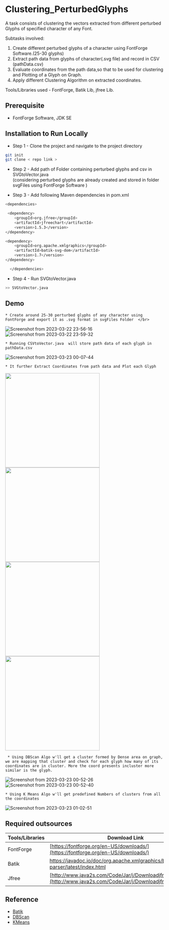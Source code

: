 # Clustering_PerturbedGlyphs

A task consists of clustering the vectors extracted from different perturbed Glyphs of specified character of any Font.

Subtasks involved:
1. Create different perturbed glyphs of a character using FontForge Software.(25-30 glyphs)
2. Extract path data from glyphs of character(.svg file) and record in CSV (pathData.csv)
3. Evaluate coordinates from the path data,so that to be used for clustering and Plotting of a Glyph on Graph.
4. Apply different Clustering Algorithm on extracted coordinates.


Tools/Libraries used - FontForge, Batik Lib, jfree Lib.

## Prerequisite 

- FontForge Software, JDK SE
 

## Installation to Run Locally

 -  Step 1 - Clone the project and navigate to the project directory
  
```bash
git init 
git clone < repo link >

```

  -  Step 2 - Add path of Folder containing perturbed glyphs and csv in SVGtoVector.java  </br>
(considering perturbed glyphs are already created and stored in folder svgFiles using FontForge Software )

  -  Step 3 - Add following Maven dependencies in pom.xml
```bash
<dependencies>

 <dependency>
    <groupId>org.jfree</groupId>
    <artifactId>jfreechart</artifactId>
    <version>1.5.3</version>
</dependency>

<dependency>
    <groupId>org.apache.xmlgraphics</groupId>
    <artifactId>batik-svg-dom</artifactId>
    <version>1.7</version>
</dependency>

  </dependencies>

```
  -  Step 4 - Run SVGtoVector.java
```bash
>> SVGtoVector.java
```


## Demo

    * Create around 25-30 perturbed glyphs of any character using FontForge and export it as .svg format in svgFiles Folder  </br>

![Screenshot from 2023-03-22 23-56-16](https://user-images.githubusercontent.com/74758376/227002187-9a8be948-4ce0-4edc-9ad7-444c8c15bf94.png)
![Screenshot from 2023-03-22 23-59-32](https://user-images.githubusercontent.com/74758376/227002837-0ba4f6a4-ca95-4000-9499-652cc3cc72a7.png)

    * Running CSVtoVector.java  will store path data of each glyph in pathData.csv
    
![Screenshot from 2023-03-23 00-07-44](https://user-images.githubusercontent.com/74758376/227004764-dd9daae6-ddb4-4696-923e-accb82bab6f1.png)

    * It further Extract Coordinates from path data and Plot each Glyph 

<img src="https://user-images.githubusercontent.com/74758376/227006268-ec2c483c-8309-4e07-8773-d529a2807da9.png" width="300">
<img src="https://user-images.githubusercontent.com/74758376/227006372-ccceb59a-d12a-480e-b73a-d664226c8f7c.png" width="300">
<img src="https://user-images.githubusercontent.com/74758376/227006447-7b4affff-e40e-4c64-bf57-8afff3a5c520.png" width="300">
<img src="https://user-images.githubusercontent.com/74758376/227006520-bac64d82-c77a-45a3-bf9c-da0b3e7cf51f.png" width="300">



     * Using DBScan Algo w'll get a cluster formed by Dense area on graph, we are mapping that cluster and check for each glyph how many of its coordinates are in cluster. More the coord presents incluster more similar is the glyph.
     
![Screenshot from 2023-03-23 00-52-26](https://user-images.githubusercontent.com/74758376/227014313-a648dc36-170d-4183-9167-ea00ae9c8088.png)
![Screenshot from 2023-03-23 00-52-40](https://user-images.githubusercontent.com/74758376/227014379-4d784a4f-1c9f-404b-8e14-9c66147da3cb.png)


    * Using K Means Algo w'll get predefined Numbers of clusters from all the coordinates
    
   ![Screenshot from 2023-03-23 01-02-51](https://user-images.githubusercontent.com/74758376/227016545-1f37e848-96d6-4580-8a99-a457333036ea.png)



## Required outsources

| Tools/Libraries             | Download Link                                                                |
| ----------------- | ------------------------------------------------------------------ |
| FontForge| [https://fontforge.org/en-US/downloads/](https://fontforge.org/en-US/downloads/)|
| Batik |https://javadoc.io/doc/org.apache.xmlgraphics/batik-parser/latest/index.html|
| Jfree |[http://www.java2s.com/Code/Jar/j/Downloadjfreechartjar.html](http://www.java2s.com/Code/Jar/j/Downloadjfreechartjar.html)| |



## Reference 

- [Batik](https://xmlgraphics.apache.org/batik/)
- [DBScan](https://www.geeksforgeeks.org/dbscan-clustering-in-ml-density-based-clustering/)
- [KMeans](https://www.javatpoint.com/k-means-clustering-algorithm-in-machine-learning)




